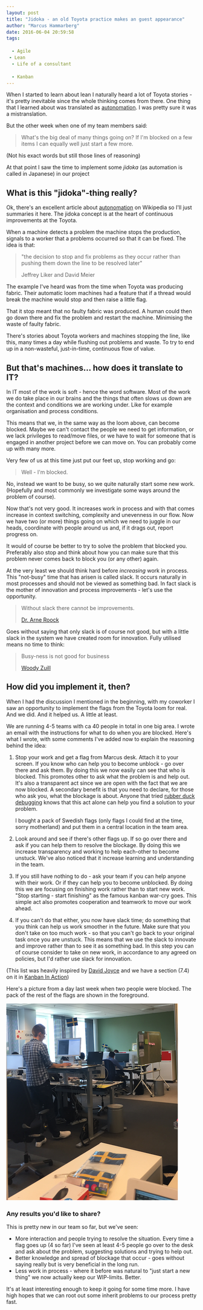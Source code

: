 ```yaml
---
layout: post
title: "Jidoka - an old Toyota practice makes an guest appearance"
author: "Marcus Hammarberg"
date: 2016-06-04 20:59:58
tags:

  - Agile
 - Lean
  - Life of a consultant

  - Kanban
---
```


When I started to learn about lean I naturally heard a lot of Toyota stories - it's pretty inevitable since the whole thinking comes from there. One thing that I learned about was translated as [autonomation](https://en.wikipedia.org/wiki/Autonomation). I was pretty sure it was a mistranslation.

But the other week when one of my team members said:

> What's the big deal of many things going on? If I'm blocked on a few items I can equally well just start a few more.

(Not his exact words but still those lines of reasoning)

At that point I saw the time to implement some *jidoka* (as automation is called in Japanese) in our project

<!-- excerpt-end -->

## What is this "jidoka"-thing really?

Ok, there's an excellent article about [autonomation](https://en.wikipedia.org/wiki/Autonomation) on Wikipedia so I'll just summaries it here. The jidoka concept is at the heart of continuous improvements at the Toyota.

When a machine detects a problem the machine stops the production, signals to a worker that a problems occurred so that it can be fixed. The idea is that:

> "the decision to stop and fix problems as they occur rather than pushing them down the line to be resolved later"
>
> Jeffrey Liker and David Meier

The example I've heard was from the time when Toyota was producing fabric. Their automatic loom machines had a feature that if a thread would break the machine would stop and then raise a little flag.

That it stop meant that no faulty fabric was produced. A human could then go down there and fix the problem and restart the machine. Minimising the waste of faulty fabric.

There's stories about Toyota workers and machines stopping the line, like this, many times a day while flushing out problems and waste. To try to end up in a non-wasteful, just-in-time, continuous flow of value.

## But that's machines… how does it translate to IT?

In IT most of the work is soft - hence the word software. Most of the work we do take place in our brains and the things that often slows us down are the context and conditions we are working under. Like for example organisation and process conditions.

This means that we, in the same way as the loom above, can become blocked. Maybe we can't contact the people we need to get information, or we lack privileges to read/move files, or we have to wait for someone that is engaged in another project before we can move on. You can probably come up with many more.

Very few of us at this time just put our feet up, stop working and go:

> Well - I'm blocked.

No, instead we want to be busy, so we quite naturally start some new work. (Hopefully and most commonly we investigate some ways around the problem of course).

Now that's not very good. It increases work in process and with that comes increase in context switching, complexity and unevenness in our flow. Now we have two (or more) things going on which we need to juggle in our heads, coordinate with people around us and, if it drags out, report progress on.

It would of course be better to try to solve the problem that blocked you. Preferably also stop and think about how you can make sure that this problem never comes back to block you (or any other) again.

At the very least we should think hard before *increasing* work in process. This "not-busy" time that has arisen is called slack. It occurs naturally in most processes and should not be viewed as something bad. In fact slack is the mother of innovation and process improvements - let's use the opportunity.

> Without slack there cannot be improvements.
>
> [Dr. Arne Roock](http://twitter.com/arneroock)

Goes without saying that only slack is of course not good, but with a little slack in the system we have created room for innovation. Fully utilised means no time to think:

> Busy-ness is not good for business
>
> [Woody Zuill](https://twitter.com/woodyzuill)


## How did you implement it, then?

When I had the discussion I mentioned in the beginning, with my coworker I saw an opportunity to implement the flags from the Toyota loom for real. And we did. And it helped us. A little at least.

We are running 4-5 teams with ca 40 people in total in one big area. I wrote an email with the instructions for what to do when you are blocked. Here's what I wrote, with some comments I've added now to explain the reasoning behind the idea:

1. Stop your work and get a flag from Marcus desk. Attach it to your screen. If you know who can help you to become unblock - go over there and ask them.
   By doing this we now easily can see that who is blocked. This promotes other to ask what the problem is and help out. It's also a transparent act since we are open with the fact that we are now blocked.
   A secondary benefit is that you need to declare, for those who ask you, what the blockage is about. Anyone that tried [rubber duck debugging](http://www.rubberduckdebugging.com/) knows that this act alone can help you find a solution to your problem.

   I bought a pack of Swedish flags (only flags I could find at the time, sorry motherland) and put them in a central location in the team area.

2. Look around and see if there's other flags up. If so go over there and ask if you can help them to resolve the blockage.
   By doing this we increase transparency and working to help each-other to become unstuck. We've also noticed that it increase learning and understanding in the team.

3. If you still have nothing to do - ask your team if you can help anyone with their work. Or if they can help you to become unblocked.
   By doing this we are focusing on finishing work rather than to start new work. "Stop starting - start finishing" as the famous kanban war-cry goes. This simple act also promotes cooperation and teamwork to move our work ahead.

4. If you can't do that either, you now have slack time; do something that you think can help us work smoother in the future. Make sure that you don't take on too much work - so that you can't go back to your original task once you are unstuck.
   This means that we use the slack to innovate and improve rather than to see it as something bad. In this step you can of course consider to take on new work, in accordance to any agreed on policies, but I'd rather use slack for innovation.


(This list was heavily inspired by [David Joyce](https://leanandkanban.wordpress.com/about/) and we have a section (7.4) on it in [Kanban In Action](http://bit.ly/theKanbanBook))

Here's a picture from a day last week when two people were blocked. The pack of the rest of the flags are shown in the foreground.

![Two people blocked](/img/twoJidokaFlagsUp.png)

### Any results you'd like to share?

This is pretty new in our team so far, but we've seen:

* More interaction and people trying to resolve the situation. Every time a flag goes up (4 so far) I've seen at least 4-5 people go over to the desk and ask about the problem, suggesting solutions and trying to help out.
* Better knowledge and spread of blockage that occur - goes without saying really but is very beneficial in the long run.
* Less work in process - where it before was natural to "just start a new thing" we now actually keep our WIP-limits. Better.

It's at least interesting enough to keep it going for some time more. I have high hopes that we can root out some inherit problems to our process pretty fast.